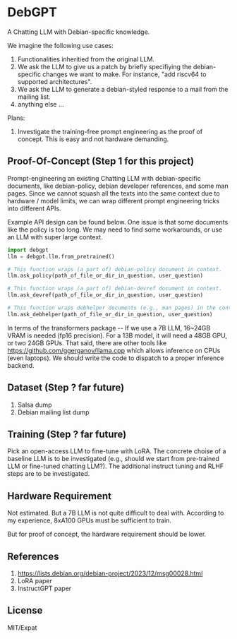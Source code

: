 # DebGPT

A Chatting LLM with Debian-specific knowledge.

We imagine the following use cases:

1. Functionalities inheritied from the original LLM.
1. We ask the LLM to give us a patch by briefly specifiying the debian-specific changes we want to make. For instance, "add riscv64 to supported architectures".
1. We ask the LLM to generate a debian-styled response to a mail from the mailing list.
1. anything else ...

Plans:

1. Investigate the training-free prompt engineering as the proof of concept. This is easy and not hardware demanding.

## Proof-Of-Concept (Step 1 for this project)

Prompt-engineering an existing Chatting LLM with debian-specific documents, like debian-policy, debian developer references, and some man pages. Since we cannot squash all the texts into the same context due to hardware / model limits, we can wrap different prompt engineering tricks into different APIs.

Example API design can be found below. One issue is that some documents like the policy is too long. We may need to find some workarounds, or use an LLM with super large context.


```python
import debgpt
llm = debgpt.llm.from_pretrained()

# This function wraps (a part of) debian-policy document in context.
llm.ask_policy(path_of_file_or_dir_in_question, user_question)

# This function wraps (a part of) debian-devref document in context.
llm.ask_devref(path_of_file_or_dir_in_question, user_question)

# This function wraps debhelper documents (e.g., man pages) in the context.
llm.ask_debhelper(path_of_file_or_dir_in_question, user_question)
```

In terms of the transformers package -- If we use a 7B LLM, 16~24GB VRAM is needed (fp16 precision). For a 13B model, it will need a 48GB GPU, or two 24GB GPUs. That said, there are other tools like https://github.com/ggerganov/llama.cpp which allows inference on CPUs (even laptops). We should write the code to dispatch to a proper inference backend.

## Dataset (Step ? far future)

1. Salsa dump
2. Debian mailing list dump

## Training (Step ? far future)

Pick an open-access LLM to fine-tune with LoRA. The concrete choise of a baseline LLM is to be investigated (e.g., should we start from pre-trained LLM or fine-tuned chatting LLM?).
The additional instruct tuning and RLHF steps are to be investigated.

## Hardware Requirement

Not estimated. But a 7B LLM is not quite difficult to deal with. According to my experience, 8xA100 GPUs must be sufficient to train.

But for proof of concept, the hardware requirement should be lower.

## References

1. https://lists.debian.org/debian-project/2023/12/msg00028.html
2. LoRA paper
3. InstructGPT paper

## License

MIT/Expat
